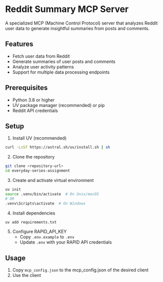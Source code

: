 # Reddit Summary MCP Server

A specialized MCP (Machine Control Protocol) server that analyzes Reddit user data to generate insightful summaries from posts and comments.

## Features

- Fetch user data from Reddit
- Generate summaries of user posts and comments
- Analyze user activity patterns
- Support for multiple data processing endpoints

## Prerequisites

- Python 3.8 or higher
- UV package manager (recommended) or pip
- Reddit API credentials

## Setup

1. Install UV (recommended)
```bash
curl -LsSf https://astral.sh/uv/install.sh | sh
```

2. Clone the repository
```bash
git clone <repository-url>
cd everyday-series-assignment
```

3. Create and activate virtual environment
```bash
uv init
source .venv/bin/activate  # On Unix/macOS
# OR
.venv\Scripts\activate  # On Windows
```

4. Install dependencies
```bash
uv add requirements.txt
```

5. Configure RAPID_API_KEY 
   - Copy `.env.example` to `.env`
   - Update `.env` with your RAPID API credentials

## Usage

1. Copy `mcp_config.json` to the mcp_config.json of the desired client
2. Use the client 



